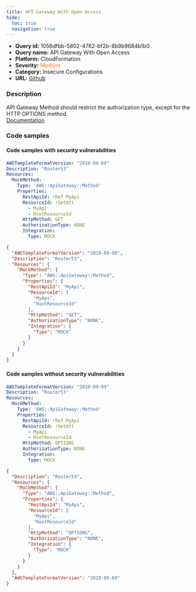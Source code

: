 ```yaml
---
title: API Gateway With Open Access
hide:
  toc: true
  navigation: true
---
```


<style>
  .highlight .hll {
    background-color: #ff171742;
  }
  .md-content {
    max-width: 1100px;
    margin: 0 auto;
  }
</style>

-   **Query id:** 1056dfbb-5802-4762-bf2b-8b9b9684b1b0
-   **Query name:** API Gateway With Open Access
-   **Platform:** CloudFormation
-   **Severity:** <span style="color:#ff7213">Medium</span>
-   **Category:** Insecure Configurations
-   **URL:** [Github](https://github.com/Checkmarx/kics/tree/master/assets/queries/cloudFormation/aws/api_gateway_with_open_access)

### Description
API Gateway Method should restrict the authorization type, except for the HTTP OPTIONS method.<br>
[Documentation](https://docs.aws.amazon.com/AWSCloudFormation/latest/UserGuide/aws-resource-apigateway-method.html)

### Code samples
#### Code samples with security vulnerabilities
```yaml title="Positive test num. 1 - yaml file" hl_lines="6"
AWSTemplateFormatVersion: "2010-09-09"
Description: "Router53"
Resources:
  MockMethod:
    Type: 'AWS::ApiGateway::Method'
    Properties:
      RestApiId: !Ref MyApi
      ResourceId: !GetAtt
        - MyApi
        - RootResourceId
      HttpMethod: GET
      AuthorizationType: NONE
      Integration:
        Type: MOCK

```
```json title="Positive test num. 2 - json file" hl_lines="7"
{
  "AWSTemplateFormatVersion": "2010-09-09",
  "Description": "Router53",
  "Resources": {
    "MockMethod": {
      "Type": "AWS::ApiGateway::Method",
      "Properties": {
        "RestApiId": "MyApi",
        "ResourceId": [
          "MyApi",
          "RootResourceId"
        ],
        "HttpMethod": "GET",
        "AuthorizationType": "NONE",
        "Integration": {
          "Type": "MOCK"
        }
      }
    }
  }
}

```


#### Code samples without security vulnerabilities
```yaml title="Negative test num. 1 - yaml file"
AWSTemplateFormatVersion: "2010-09-09"
Description: "Router53"
Resources:
  MockMethod:
    Type: 'AWS::ApiGateway::Method'
    Properties:
      RestApiId: !Ref MyApi
      ResourceId: !GetAtt
        - MyApi
        - RootResourceId
      HttpMethod: OPTIONS
      AuthorizationType: NONE
      Integration:
        Type: MOCK

```
```json title="Negative test num. 2 - json file"
{
  "Description": "Router53",
  "Resources": {
    "MockMethod": {
      "Type": "AWS::ApiGateway::Method",
      "Properties": {
        "RestApiId": "MyApi",
        "ResourceId": [
          "MyApi",
          "RootResourceId"
        ],
        "HttpMethod": "OPTIONS",
        "AuthorizationType": "NONE",
        "Integration": {
          "Type": "MOCK"
        }
      }
    }
  },
  "AWSTemplateFormatVersion": "2010-09-09"
}

```
